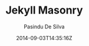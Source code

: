 ---
title: "Jekyll Masonry"
github: https://github.com/pasindud/jekyll-masonry
demo: http://pasindud.github.io/
author: Pasindu De Silva

ssg:
  - Jekyll
cms:
  - No Cms
date: 2014-09-03T14:35:16Z
github_branch: master
description: "Jekyll theme based on masonry"
---